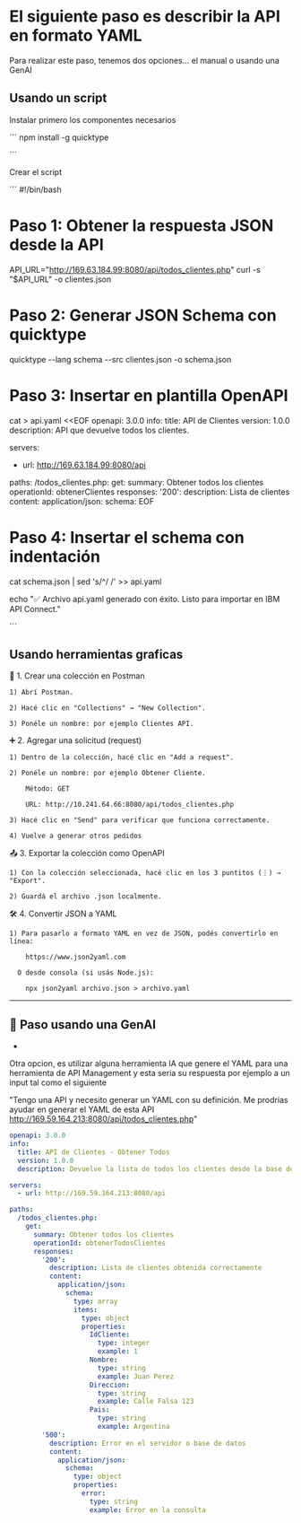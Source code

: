 # El siguiente paso es describir la API en formato YAML

Para realizar este paso, tenemos dos opciones... el manual o usando una GenAI 

Usando un script
-

Instalar primero los componentes necesarios

´´´
npm install -g quicktype

´´´

Crear el script 

´´´
#!/bin/bash

# Paso 1: Obtener la respuesta JSON desde la API
API_URL="http://169.63.184.99:8080/api/todos_clientes.php"
curl -s "$API_URL" -o clientes.json

# Paso 2: Generar JSON Schema con quicktype
quicktype --lang schema --src clientes.json -o schema.json

# Paso 3: Insertar en plantilla OpenAPI
cat > api.yaml <<EOF
openapi: 3.0.0
info:
  title: API de Clientes
  version: 1.0.0
  description: API que devuelve todos los clientes.

servers:
  - url: http://169.63.184.99:8080/api

paths:
  /todos_clientes.php:
    get:
      summary: Obtener todos los clientes
      operationId: obtenerClientes
      responses:
        '200':
          description: Lista de clientes
          content:
            application/json:
              schema:
EOF

# Paso 4: Insertar el schema con indentación
cat schema.json | sed 's/^/                /' >> api.yaml

echo "✅ Archivo api.yaml generado con éxito. Listo para importar en IBM API Connect."

´´´

Usando herramientas graficas
-

🧪 1. Crear una colección en Postman
    
    1) Abrí Postman.

    2) Hacé clic en "Collections" → "New Collection".

    3) Ponéle un nombre: por ejemplo Clientes API.

➕ 2. Agregar una solicitud (request)
    
    1) Dentro de la colección, hacé clic en "Add a request".

    2) Ponéle un nombre: por ejemplo Obtener Cliente.

        Método: GET

        URL: http://10.241.64.66:8080/api/todos_clientes.php

    3) Hacé clic en "Send" para verificar que funciona correctamente.

    4) Vuelve a generar otros pedidos


📤 3. Exportar la colección como OpenAPI

    1) Con la colección seleccionada, hacé clic en los 3 puntitos (⋮) → "Export".

    2) Guardá el archivo .json localmente.

🛠️ 4. Convertir JSON a YAML

    1) Para pasarlo a formato YAML en vez de JSON, podés convertirlo en línea:

        https://www.json2yaml.com

      O desde consola (si usás Node.js):

        npx json2yaml archivo.json > archivo.yaml


---



## 🔧 Paso usando una GenAI
-
Otra opcion, es utilizar alguna herramienta IA que genere el YAML para una herramienta de API Management y esta seria su respuesta por ejemplo a un input tal como el siguiente

"Tengo una API y necesito generar un YAML con su definición. Me prodrias ayudar en generar el YAML de esta API http://169.59.164.213:8080/api/todos_clientes.php"


```yaml
openapi: 3.0.0
info:
  title: API de Clientes - Obtener Todos
  version: 1.0.0
  description: Devuelve la lista de todos los clientes desde la base de datos

servers:
  - url: http://169.59.164.213:8080/api

paths:
  /todos_clientes.php:
    get:
      summary: Obtener todos los clientes
      operationId: obtenerTodosClientes
      responses:
        '200':
          description: Lista de clientes obtenida correctamente
          content:
            application/json:
              schema:
                type: array
                items:
                  type: object
                  properties:
                    IdCliente:
                      type: integer
                      example: 1
                    Nombre:
                      type: string
                      example: Juan Perez
                    Direccion:
                      type: string
                      example: Calle Falsa 123
                    Pais:
                      type: string
                      example: Argentina
        '500':
          description: Error en el servidor o base de datos
          content:
            application/json:
              schema:
                type: object
                properties:
                  error:
                    type: string
                    example: Error en la consulta
```

